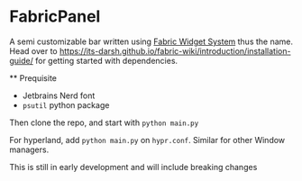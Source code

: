 # FabricPanel

A semi customizable bar written using [Fabric Widget System](https://github.com/Fabric-Development/fabric) thus the name.
Head over to https://its-darsh.github.io/fabric-wiki/introduction/installation-guide/ for getting started with dependencies.


** Prequisite
- Jetbrains Nerd font
- `psutil` python package

Then clone the repo, and start with `python main.py`


For hyperland, add `python main.py` on `hypr.conf`.
Similar for other Window managers.


This is still in early development and will include breaking changes
